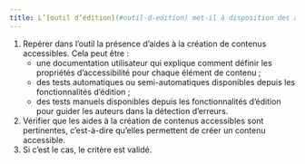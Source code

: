 ```yaml
---
title: L’[outil d’édition](#outil-d-edition) met-il à disposition des aides à la création de contenus accessibles ?
---
```


1. Repérer dans l’outil la présence d’aides à la création de contenus accessibles. Cela peut être : 
	- une documentation utilisateur qui explique comment définir les propriétés d’accessibilité pour chaque élément de contenu ;
	- des tests automatiques ou semi-automatiques disponibles depuis les fonctionnalités d’édition ;
	- des tests manuels disponibles depuis les fonctionnalités d’édition pour guider les auteurs dans la détection d’erreurs.
2. Vérifier que les aides à la création de contenus accessibles sont pertinentes, c’est-à-dire qu’elles permettent de créer un contenu accessible.
3. Si c’est le cas, le critère est validé.
